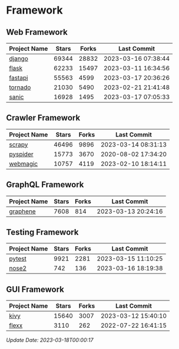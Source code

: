 # Framework

## Web Framework
| Project Name | Stars | Forks | Last Commit |
| ------------ | ----- | ----- | ----------- |
| [django](https://github.com/django/django) | 69344 | 28832 | 2023-03-16 07:38:44 |
| [flask](https://github.com/pallets/flask) | 62233 | 15497 | 2023-03-11 16:34:56 |
| [fastapi](https://github.com/tiangolo/fastapi) | 55563 | 4599 | 2023-03-17 20:36:26 |
| [tornado](https://github.com/tornadoweb/tornado) | 21030 | 5490 | 2023-02-21 21:41:48 |
| [sanic](https://github.com/sanic-org/sanic) | 16928 | 1495 | 2023-03-17 07:05:33 |

## Crawler Framework
| Project Name | Stars | Forks | Last Commit |
| ------------ | ----- | ----- | ----------- |
| [scrapy](https://github.com/scrapy/scrapy) | 46496 | 9896 | 2023-03-14 08:31:13 |
| [pyspider](https://github.com/binux/pyspider) | 15773 | 3670 | 2020-08-02 17:34:20 |
| [webmagic](https://github.com/code4craft/webmagic) | 10757 | 4119 | 2023-02-10 18:14:11 |

## GraphQL Framework
| Project Name | Stars | Forks | Last Commit |
| ------------ | ----- | ----- | ----------- |
| [graphene](https://github.com/graphql-python/graphene) | 7608 | 814 | 2023-03-13 20:24:16 |

## Testing Framework
| Project Name | Stars | Forks | Last Commit |
| ------------ | ----- | ----- | ----------- |
| [pytest](https://github.com/pytest-dev/pytest) | 9921 | 2281 | 2023-03-15 11:10:25 |
| [nose2](https://github.com/nose-devs/nose2) | 742 | 136 | 2023-03-16 18:19:38 |

## GUI Framework
| Project Name | Stars | Forks | Last Commit |
| ------------ | ----- | ----- | ----------- |
| [kivy](https://github.com/kivy/kivy) | 15640 | 3007 | 2023-03-12 15:40:10 |
| [flexx](https://github.com/flexxui/flexx) | 3110 | 262 | 2022-07-22 16:41:15 |

*Update Date: 2023-03-18T00:00:17*